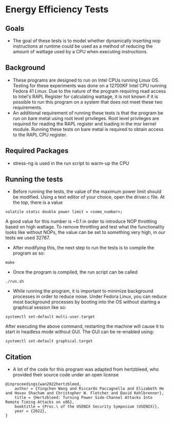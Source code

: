 # Energy Efficiency Tests
## Goals
- The goal of these tests is to model whether dynamically inserting nop instructions at runtime could be used as a method of reducing the amount of wattage used by a CPU when executing instructions.
## Background
- These programs are designed to run on Intel CPUs running Linux OS. Testing for these experiments was done on a 12700KF Intel CPU running Fedora 41 Linux. Due to the nature of the program requiring read access to Intel's RAPL Register for calculating wattage, it is not known if it is possible to run this program on a system that does not meet these two requirements.
- An additional requirement of running these tests is that the program be run on bare metal using root level privileges. Root level privileges are required for reading the RAPL register and loading in the msr kernel module. Running these tests on bare metal is required to obtain access to the RAPL CPU register.
## Required Packages
- stress-ng is used in the run script to warm-up the CPU
## Running the tests
- Before running the tests, the value of the maximum power limit should be modified. Using a text editor of your choice, open the driver.c file. At the top, there is a value
```
volatile static double power limit = <some_number>;
```
A good value for this number is ~0.1 in order to introduce NOP throttling based on high wattage. To remove throttling and test what the functionality looks like without NOPs, the value can be set to something very high, in our tests we used 32767.

- After modifying this, the next step to run the tests is to compile the program as so:
```
make
```
- Once the program is compiled, the run script can be called
```
./run.sh
```

- While running the program, it is important to minimize background processes in order to reduce noise. Under Fedora Linux, you can reduce most background processes by booting into the OS without starting a graphical session like so:
```
systemctl set-default multi-user.target
```
After executing the above command, restarting the machine will cause it to start in headless mode without GUI. The GUI can be re-enabled using:
```
systemctl set-default graphical.target
```
## Citation
- A lot of the code for this program was adapted from hertzbleed, who provided their source code under an open license
```
@inproceedings{wan2022hertzbleed,
    author = {Yingchen Wang and Riccardo Paccagnella and Elizabeth He and Hovav Shacham and Christopher W. Fletcher and David Kohlbrenner},
    title = {Hertzbleed: Turning Power Side-Channel Attacks Into Remote Timing Attacks on x86},
    booktitle = {Proc.\ of the USENIX Security Symposium (USENIX)},
    year = {2022},
}
```
